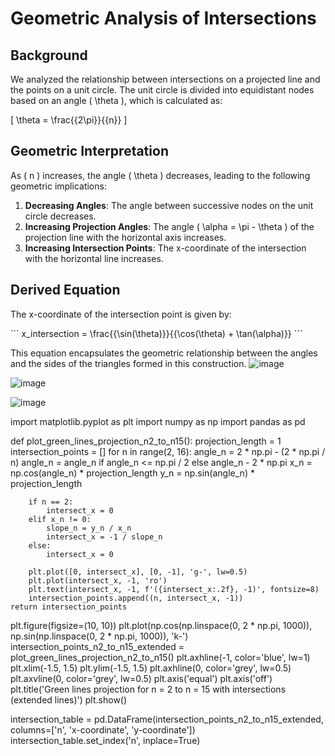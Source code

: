 # Geometric Analysis of Intersections

## Background

We analyzed the relationship between intersections on a projected line and the points on a unit circle. 
The unit circle is divided into equidistant nodes based on an angle \( \\theta \), which is calculated as:

\[ \\theta = \\frac{{2\\pi}}{{n}} \]

## Geometric Interpretation

As \( n \) increases, the angle \( \\theta \) decreases, leading to the following geometric implications:

1. **Decreasing Angles**: The angle between successive nodes on the unit circle decreases.
2. **Increasing Projection Angles**: The angle \( \\alpha = \\pi - \\theta \) of the projection line with the horizontal axis increases.
3. **Increasing Intersection Points**: The x-coordinate of the intersection with the horizontal line increases.

## Derived Equation

The x-coordinate of the intersection point is given by:

\`\`\`
x_intersection = \\frac{{\\sin(\\theta)}}{{\\cos(\\theta) + \\tan(\\alpha)}}
\`\`\`

This equation encapsulates the geometric relationship between the angles and the sides of the triangles formed in this construction.
![image](https://github.com/jconorgrogan/Grogan-Rotational-Number-Theory/assets/130090573/55bd3b32-a994-4317-9904-e300894b23c0)

![image](https://github.com/jconorgrogan/Grogan-Rotational-Number-Theory/assets/130090573/1be164ca-64bf-41f0-bb18-4620c7a25ccd)

![image](https://github.com/jconorgrogan/Grogan-Rotational-Number-Theory/assets/130090573/8a1d7548-4c58-46b5-8bca-cc6d5e971fa0)

import matplotlib.pyplot as plt
import numpy as np
import pandas as pd

def plot_green_lines_projection_n2_to_n15():
    projection_length = 1
    intersection_points = []
    for n in range(2, 16):
        angle_n = 2 * np.pi - (2 * np.pi / n)
        angle_n = angle_n if angle_n <= np.pi / 2 else angle_n - 2 * np.pi
        x_n = np.cos(angle_n) * projection_length
        y_n = np.sin(angle_n) * projection_length
        
        if n == 2:
            intersect_x = 0
        elif x_n != 0:
            slope_n = y_n / x_n
            intersect_x = -1 / slope_n
        else:
            intersect_x = 0
        
        plt.plot([0, intersect_x], [0, -1], 'g-', lw=0.5)
        plt.plot(intersect_x, -1, 'ro')
        plt.text(intersect_x, -1, f'({intersect_x:.2f}, -1)', fontsize=8)
        intersection_points.append((n, intersect_x, -1))
    return intersection_points

plt.figure(figsize=(10, 10))
plt.plot(np.cos(np.linspace(0, 2 * np.pi, 1000)), np.sin(np.linspace(0, 2 * np.pi, 1000)), 'k-')
intersection_points_n2_to_n15_extended = plot_green_lines_projection_n2_to_n15()
plt.axhline(-1, color='blue', lw=1)
plt.xlim(-1.5, 1.5)
plt.ylim(-1.5, 1.5)
plt.axhline(0, color='grey', lw=0.5)
plt.axvline(0, color='grey', lw=0.5)
plt.axis('equal')
plt.axis('off')
plt.title('Green lines projection for n = 2 to n = 15 with intersections (extended lines)')
plt.show()

intersection_table = pd.DataFrame(intersection_points_n2_to_n15_extended, columns=['n', 'x-coordinate', 'y-coordinate'])
intersection_table.set_index('n', inplace=True)

